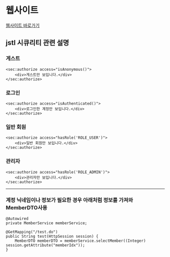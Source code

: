# 웹사이트
[웹사이트 바로가기](http:localhost:8080/web/ "팀 프로젝트")

## jstl 시큐리티 관련 설명

### 게스트

	<sec:authorize access="isAnonymous()">
		<div>게스트만 보입니다.</div>
	</sec:authorize>

### 로그인

	<sec:authorize access="isAuthenticated()">
		<div>로그인한 계정만 보입니다.</div>
	</sec:authorize>

### 일반 회원

	<sec:authorize access="hasRole('ROLE_USER')">
		<div>일반 회원만 보입니다.</div>
	</sec:authorize>

### 관리자

	<sec:authorize access="hasRole('ROLE_ADMIN')">
		<div>관리자만 보입니다.</div>
	</sec:authorize>
	
----------------

### 계정 닉네임이나 정보가 필요한 경우 아래처럼 정보를 가져와 MemberDTO사용

	@Autowired
	private MemberService memberService;
	
	@GetMapping("/test.do")
	public String test(HttpSession session) {
		MemberDTO memberDTO = memberService.selectMember((Integer) session.getAttribute("memberIdx"));
	}
	